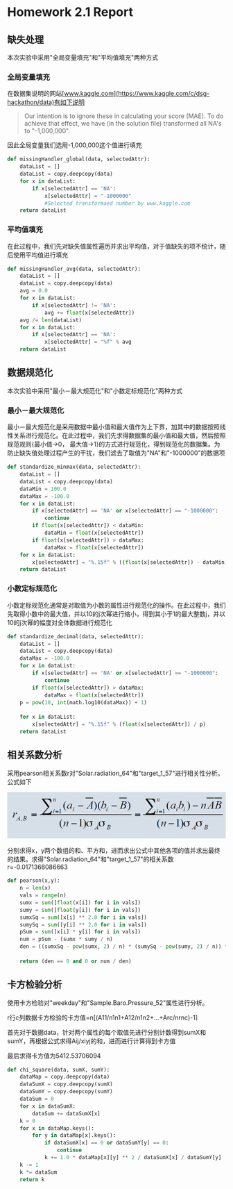 # Homework 2.1 Report

## 缺失处理

本次实验中采用"全局变量填充"和"平均值填充"两种方式

### 全局变量填充

在数据集说明的网站[www.kaggle.com](https://www.kaggle.com/c/dsg-hackathon/data)有如下说明

> Our intention is to ignore these in calculating your score (MAE). To do achieve that effect, we have (in the solution file) transformed all NA's to "-1,000,000".

因此全局变量我们选用-1,000,000这个值进行填充

```python
def missingHandler_global(data, selectedAttr):
    dataList = []
    dataList = copy.deepcopy(data)
    for x in dataList:
        if x[selectedAttr] == 'NA':
            x[selectedAttr] = "-1000000"
            #Selected transformaed number by www.kaggle.com
    return dataList
```

### 平均值填充

在此过程中，我们先对缺失值属性遍历并求出平均值，对于值缺失的项不统计，随后使用平均值进行填充

```python
def missingHandler_avg(data, selectedAttr):
    dataList = []
    dataList = copy.deepcopy(data)
    avg = 0.0
    for x in dataList:
        if x[selectedAttr] != 'NA':
            avg += float(x[selectedAttr])
    avg /= len(dataList)
    for x in dataList:
        if x[selectedAttr] == 'NA':
            x[selectedAttr] = "%f" % avg
    return dataList
```

## 数据规范化

本次实验中采用"最小－最大规范化"和"小数定标规范化"两种方式

### 最小－最大规范化

最小－最大规范化是采用数据中最小值和最大值作为上下界，加其中的数据按照线性关系进行规范化。在此过程中，我们先求得数据集的最小值和最大值，然后按照规范规则{最小值->0， 最大值->1}的方式进行规范化，得到规范化的数据集。为防止缺失值处理过程产生的干扰，我们滤去了取值为"NA"和"-1000000"的数据项

```python
def standardize_minmax(data, selectedAttr):
    dataList = []
    dataList = copy.deepcopy(data)
    dataMin = 100.0
    dataMax = -100.0
    for x in dataList:
        if x[selectedAttr] == 'NA' or x[selectedAttr] == "-1000000":
            continue
        if float(x[selectedAttr]) < dataMin:
            dataMin = float(x[selectedAttr])
        if float(x[selectedAttr]) > dataMax:
            dataMax = float(x[selectedAttr])
    for x in dataList:
        x[selectedAttr] = "%.15f" % ((float(x[selectedAttr]) - dataMin) / (dataMax - dataMin) * (1 - 0) + 0)
    return dataList
```

### 小数定标规范化

小数定标规范化通常是对取值为小数的属性进行规范化的操作。在此过程中，我们先取得小数中的最大值，并以10的j次幂进行缩小，得到其小于1的最大整数j，并以10的j次幂的幅度对全体数据进行规范化

```python
def standardize_decimal(data, selectedAttr):
    dataList = []
    dataList = copy.deepcopy(data)
    dataMax = -100.0
    for x in dataList:
        if x[selectedAttr] == 'NA' or x[selectedAttr] == "-1000000":
            continue
        if float(x[selectedAttr]) > dataMax:
            dataMax = float(x[selectedAttr])
    p = pow(10, int(math.log10(dataMax)) + 1)

    for x in dataList:
        x[selectedAttr] = "%.15f" % (float(x[selectedAttr]) / p)
    return dataList
```

## 相关系数分析

采用pearson相关系数r对"Solar.radiation_64"和"target_1_57"进行相关性分析。公式如下

![](pearson.png)

分别求得x，y两个数组的和、平方和，进而求出公式中其他各项的值并求出最终的结果。求得"Solar.radiation_64"和"target_1_57"的相关系数r=-0.0171368086663

```python
def pearson(x,y):
    n = len(x)
    vals = range(n)
    sumx = sum([float(x[i]) for i in vals])
    sumy = sum([float(y[i]) for i in vals])
    sumxSq = sum([x[i] ** 2.0 for i in vals])
    sumySq = sum([y[i] ** 2.0 for i in vals])
    pSum = sum([x[i] * y[i] for i in vals])
    num = pSum - (sumx * sumy / n)
    den = ((sumxSq - pow(sumx, 2) / n) * (sumySq - pow(sumy, 2) / n)) ** 0.5

    return (den == 0 and 0 or num / den)
```

## 卡方检验分析

使用卡方检验对"weekday"和"Sample.Baro.Pressure_52"属性进行分析。

r行c列数据卡方检验的卡方值=n[(A11/n1n1+A12/n1n2+...+Arc/nrnc)-1]

首先对于数据data，针对两个属性的每个取值先进行分别计数得到sumX和sumY，再根据公式求得Aij/xiyj的和，进而进行计算得到卡方值

最后求得卡方值为5412.53706094

```python
def chi_square(data, sumX, sumY):
    dataMap = copy.deepcopy(data)
    dataSumX = copy.deepcopy(sumX)
    dataSumY = copy.deepcopy(sumY)
    dataSum = 0
    for x in dataSumX:
        dataSum += dataSumX[x]
    k = 0
    for x in dataMap.keys():
        for y in dataMap[x].keys():
            if dataSumX[x] == 0 or dataSumY[y] == 0:
                continue
            k += 1.0 * dataMap[x][y] ** 2 / dataSumX[x] / dataSumY[y]
    k -= 1
    k *= dataSum
    return k
```

